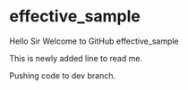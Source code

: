 # effective_sample

Hello Sir Welcome to GitHub effective_sample

This is newly added line to read me.

Pushing code to dev branch.
